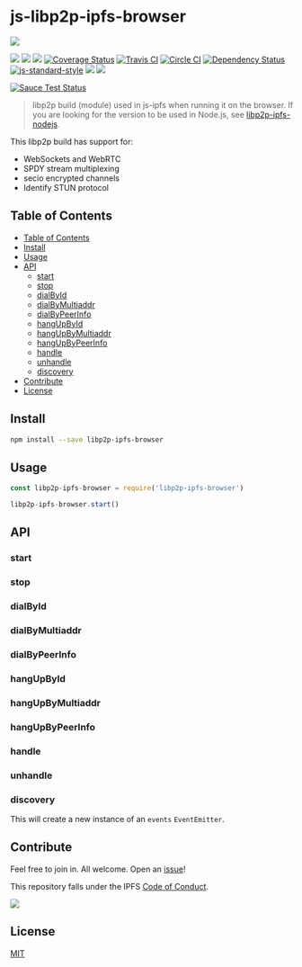 # js-libp2p-ipfs-browser

![](https://github.com/libp2p/js-libp2p/raw/1e3e9db84d1e5fdd5682cc5e0fdaabfcd07ad55a/img/js-libp2p-ipfs-browser.png?raw=true)

[![](https://img.shields.io/badge/made%20by-Protocol%20Labs-blue.svg?style=flat-square)](http://ipn.io)
[![](https://img.shields.io/badge/project-IPFS-blue.svg?style=flat-square)](http://ipfs.io/)
[![](https://img.shields.io/badge/freenode-%23ipfs-blue.svg?style=flat-square)](http://webchat.freenode.net/?channels=%23ipfs)
[![Coverage Status](https://coveralls.io/repos/github/ipfs/js-libp2p-ipfs-browser/badge.svg?branch=master)](https://coveralls.io/github/ipfs/js-libp2p-ipfs-browser?branch=master)
[![Travis CI](https://travis-ci.org/ipfs/js-libp2p-ipfs-browser.svg?branch=master)](https://travis-ci.org/ipfs/js-libp2p-ipfs-browser)
[![Circle CI](https://circleci.com/gh/ipfs/js-libp2p-ipfs-browser.svg?style=svg)](https://circleci.com/gh/ipfs/js-libp2p-ipfs-browser)
[![Dependency Status](https://david-dm.org/ipfs/js-libp2p-ipfs-browser.svg?style=flat-square)](https://david-dm.org/ipfs/js-libp2p-ipfs-browser) [![js-standard-style](https://img.shields.io/badge/code%20style-standard-brightgreen.svg?style=flat-square)](https://github.com/feross/standard)
![](https://img.shields.io/badge/npm-%3E%3D3.0.0-orange.svg?style=flat-square)
![](https://img.shields.io/badge/Node.js-%3E%3D4.0.0-orange.svg?style=flat-square)

[![Sauce Test Status](https://saucelabs.com/browser-matrix/libp2p-ipfs-browser.svg)](https://saucelabs.com/u/libp2p-ipfs-browser)

> libp2p build (module) used in js-ipfs when running it on the browser. If you are looking for the version to be used in Node.js, see [libp2p-ipfs-nodejs](https://github.com/ipfs/js-libp2p-ipfs-nodejs).

This libp2p build has support for:

- WebSockets and WebRTC
- SPDY stream multiplexing
- secio encrypted channels
- Identify STUN protocol

## Table of Contents

- [Table of Contents](#table-of-contents)
- [Install](#install)
- [Usage](#usage)
- [API](#api)
  - [start](#start)
  - [stop](#stop)
  - [dialById](#dialbyid)
  - [dialByMultiaddr](#dialbymultiaddr)
  - [dialByPeerInfo](#dialbypeerinfo)
  - [hangUpById](#hangupbyid)
  - [hangUpByMultiaddr](#hangupbymultiaddr)
  - [hangUpByPeerInfo](#hangupbypeerinfo)
  - [handle](#handle)
  - [unhandle](#unhandle)
  - [discovery](#discovery)
- [Contribute](#contribute)
- [License](#license)

## Install

```sh
npm install --save libp2p-ipfs-browser
```

## Usage

```js
const libp2p-ipfs-browser = require('libp2p-ipfs-browser')

libp2p-ipfs-browser.start()
```

## API

### start
### stop
### dialById
### dialByMultiaddr
### dialByPeerInfo
### hangUpById
### hangUpByMultiaddr
### hangUpByPeerInfo
### handle
### unhandle
### discovery

This will create a new instance of an `events` `EventEmitter`.

## Contribute

Feel free to join in. All welcome. Open an [issue](https://github.com/ipfs/js-libp2p-ipfs-browser/issues)!

This repository falls under the IPFS [Code of Conduct](https://github.com/ipfs/community/blob/master/code-of-conduct.md).

[![](https://cdn.rawgit.com/jbenet/contribute-ipfs-gif/master/img/contribute.gif)](https://github.com/ipfs/community/blob/master/contributing.md)

## License

[MIT](LICENSE)
